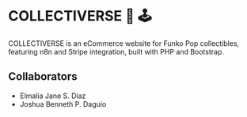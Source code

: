 # COLLECTIVERSE 🎱 🕹
COLLECTIVERSE is an eCommerce website for Funko Pop collectibles, featuring n8n and Stripe integration, built with PHP and Bootstrap.

## Collaborators
- Elmalia Jane S. Diaz
- Joshua Benneth P. Daguio